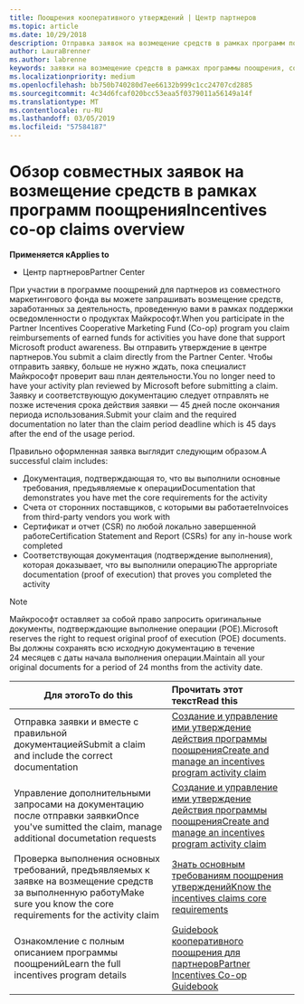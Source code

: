 ```yaml
---
title: Поощрения кооперативного утверждений | Центр партнеров
ms.topic: article
ms.date: 10/29/2018
description: Отправка заявок на возмещение средств в рамках программ поощрения без первоначальной проверки вашего плана деятельности.
author: LauraBrenner
ms.author: labrenne
keywords: заявки на возмещение средств в рамках программы поощрения, совместные заявки, совместные фонды
ms.localizationpriority: medium
ms.openlocfilehash: bb750b740280d7ee66132b999c1cc24707cd2885
ms.sourcegitcommit: 4c34d6fcaf020bcc53eaa5f0379011a56149a14f
ms.translationtype: MT
ms.contentlocale: ru-RU
ms.lasthandoff: 03/05/2019
ms.locfileid: "57584187"
---
```

# <a name="incentives-co-op-claims-overview"></a><span data-ttu-id="076dd-104">Обзор совместных заявок на возмещение средств в рамках программ поощрения</span><span class="sxs-lookup"><span data-stu-id="076dd-104">Incentives co-op claims overview</span></span>

<span data-ttu-id="076dd-105">**Применяется к**</span><span class="sxs-lookup"><span data-stu-id="076dd-105">**Applies to**</span></span>

- <span data-ttu-id="076dd-106">Центр партнеров</span><span class="sxs-lookup"><span data-stu-id="076dd-106">Partner Center</span></span>

<span data-ttu-id="076dd-107">При участии в программе поощрений для партнеров из совместного маркетингового фонда вы можете запрашивать возмещение средств, заработанных за деятельность, проведенную вами в рамках поддержки осведомленности о продуктах Майкрософт.</span><span class="sxs-lookup"><span data-stu-id="076dd-107">When you participate in the  Partner Incentives Cooperative Marketing Fund (Co-op) program you claim reimbursements of earned funds for activities you have done that support Microsoft product awareness.</span></span> <span data-ttu-id="076dd-108">Вы отправить утверждение в центре партнеров.</span><span class="sxs-lookup"><span data-stu-id="076dd-108">You submit a claim directly from the Partner Center.</span></span> <span data-ttu-id="076dd-109">Чтобы отправить заявку, больше не нужно ждать, пока специалист Майкрософт проверит ваш план деятельности.</span><span class="sxs-lookup"><span data-stu-id="076dd-109">You no longer need to have your activity plan reviewed by Microsoft before submitting a claim.</span></span> <span data-ttu-id="076dd-110">Заявку и соответствующую документацию следует отправлять не позже истечения срока действия заявки — 45 дней после окончания периода использования.</span><span class="sxs-lookup"><span data-stu-id="076dd-110">Submit your claim and the required documentation no later than the claim period deadline which is 45 days after the end of the usage period.</span></span> 

<span data-ttu-id="076dd-111">Правильно оформленная заявка выглядит следующим образом.</span><span class="sxs-lookup"><span data-stu-id="076dd-111">A successful claim includes:</span></span>

- <span data-ttu-id="076dd-112">Документация, подтверждающая то, что вы выполнили основные требования, предъявляемые к операции</span><span class="sxs-lookup"><span data-stu-id="076dd-112">Documentation that demonstrates you have met the core requirements for the activity</span></span>
- <span data-ttu-id="076dd-113">Счета от сторонних поставщиков, с которыми вы работаете</span><span class="sxs-lookup"><span data-stu-id="076dd-113">Invoices from third-party vendors you work with</span></span>
- <span data-ttu-id="076dd-114">Сертификат и отчет (CSR) по любой локально завершенной работе</span><span class="sxs-lookup"><span data-stu-id="076dd-114">Certification Statement and Report (CSRs) for any in-house work completed</span></span>
- <span data-ttu-id="076dd-115">Соответствующая документация (подтверждение выполнения), которая доказывает, что вы выполнили операцию</span><span class="sxs-lookup"><span data-stu-id="076dd-115">The appropriate documentation (proof of execution) that proves you completed the activity</span></span> 

>[!NOTE]
><span data-ttu-id="076dd-116">Майкрософт оставляет за собой право запросить оригинальные документы, подтверждающие выполнение операции (POE).</span><span class="sxs-lookup"><span data-stu-id="076dd-116">Microsoft reserves the right to request original proof of execution (POE) documents.</span></span> <span data-ttu-id="076dd-117">Вы должны сохранять всю исходную документацию в течение 24 месяцев с даты начала выполнения операции.</span><span class="sxs-lookup"><span data-stu-id="076dd-117">Maintain all your original documents for a period of 24 months from the activity date.</span></span> 

|<span data-ttu-id="076dd-118">**Для этого**</span><span class="sxs-lookup"><span data-stu-id="076dd-118">**To do this**</span></span>   |<span data-ttu-id="076dd-119">**Прочитать этот текст**</span><span class="sxs-lookup"><span data-stu-id="076dd-119">**Read this**</span></span>   |
|-----------------|:--------------------------------------|
|<span data-ttu-id="076dd-120">Отправка заявки и вместе с правильной документацией</span><span class="sxs-lookup"><span data-stu-id="076dd-120">Submit a claim and include the correct documentation</span></span>|[<span data-ttu-id="076dd-121">Создание и управление ими утверждение действия программы поощрения</span><span class="sxs-lookup"><span data-stu-id="076dd-121">Create and manage an incentives program activity claim</span></span>](create-incentives-claims.md)|
|<span data-ttu-id="076dd-122">Управление дополнительными запросами на документацию после отправки заявки</span><span class="sxs-lookup"><span data-stu-id="076dd-122">Once you've sumitted the claim, manage additional documetation requests</span></span>|[<span data-ttu-id="076dd-123">Создание и управление ими утверждение действия программы поощрения</span><span class="sxs-lookup"><span data-stu-id="076dd-123">Create and manage an incentives program activity claim</span></span>](create-incentives-claims.md)  |
|<span data-ttu-id="076dd-124">Проверка выполнения основных требований, предъявляемых к заявке на возмещение средств за выполненную работу</span><span class="sxs-lookup"><span data-stu-id="076dd-124">Make sure you know the core requirements for the activity claim</span></span>|[<span data-ttu-id="076dd-125">Знать основным требованиям поощрения утверждений</span><span class="sxs-lookup"><span data-stu-id="076dd-125">Know the incentives claims core requirements</span></span>](core-requirements.md)   |
|<span data-ttu-id="076dd-126">Ознакомление с полным описанием программы поощрений</span><span class="sxs-lookup"><span data-stu-id="076dd-126">Learn the full incentives program details</span></span>|[<span data-ttu-id="076dd-127">Guidebook кооперативного поощрения для партнеров</span><span class="sxs-lookup"><span data-stu-id="076dd-127">Partner Incentives Co-op Guidebook</span></span>](https://assets.microsoft.com/coop-guidebook.pdf)
                                                                                 
                                   